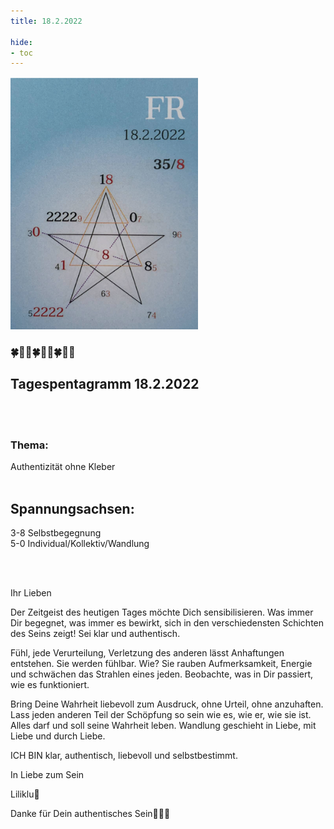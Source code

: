 ```yaml
---
title: 18.2.2022

hide:
- toc
---
```



<style>
img {
  width: 300px;
  max-width: 99%
}
</style>

![](/img/2022/2022-02-18.png)

### 🍀🦋💚🍀🦋💚🍀🦋💚

## **Tagespentagramm 18.2.2022**
<br><br>
### **Thema:**
Authentizität ohne Kleber
<br><br>
## **Spannungsachsen:**
3-8 Selbstbegegnung  
5-0 Individual/Kollektiv/Wandlung

<br><br>

Ihr Lieben

Der Zeitgeist des heutigen Tages möchte Dich sensibilisieren. Was immer Dir begegnet, was immer es bewirkt, sich in den verschiedensten Schichten des Seins zeigt! Sei klar und authentisch.

Fühl, jede Verurteilung, Verletzung des anderen lässt Anhaftungen entstehen. Sie werden fühlbar. Wie? Sie rauben Aufmerksamkeit, Energie und schwächen das Strahlen eines jeden. Beobachte, was in Dir passiert, wie es funktioniert.

Bring Deine Wahrheit liebevoll zum  Ausdruck, ohne Urteil, ohne anzuhaften.
Lass jeden anderen Teil der Schöpfung so sein wie es, wie er, wie sie ist. Alles darf und soll seine Wahrheit leben. Wandlung geschieht in Liebe, mit Liebe und durch Liebe.

ICH BIN klar, authentisch, liebevoll und selbstbestimmt.

In Liebe zum Sein

Liliklu🦋

Danke für Dein authentisches Sein🙏🌷💞
